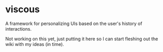 # viscous
A framework for personalizing UIs based on the user's history of interactions.

Not working on this yet, just putting it here so I can start fleshing out the wiki with my ideas (in time).
